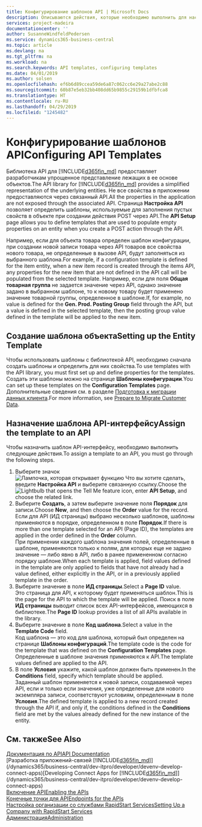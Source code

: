 ```yaml
---
title: Конфигурирование шаблонов API | Microsoft Docs
description: Описываются действия, которые необходимо выполнить для настройки шаблонов API для Dynamics 365 Business Central.
services: project-madeira
documentationcenter: ''
author: SusanneWindfeldPedersen
ms.service: dynamics365-business-central
ms.topic: article
ms.devlang: na
ms.tgt_pltfrm: na
ms.workload: na
ms.search.keywords: API templates, configuring templates
ms.date: 04/01/2019
ms.author: solsen
ms.openlocfilehash: ef6b6d89ccea59de6a87c062cc6e29a27abe2c88
ms.sourcegitcommit: 60b87e5eb32bb408dd65b9855c29159b1dfbfca8
ms.translationtype: HT
ms.contentlocale: ru-RU
ms.lasthandoff: 04/29/2019
ms.locfileid: "1245482"
---
```

# <a name="configuring-api-templates"></a><span data-ttu-id="d0b09-103">Конфигурирование шаблонов API</span><span class="sxs-lookup"><span data-stu-id="d0b09-103">Configuring API Templates</span></span>
<span data-ttu-id="d0b09-104">Библиотека API для [!INCLUDE[d365fin_md](includes/d365fin_md.md)] предоставляет разработчикам упрощенное представление лежащих в ее основе объектов.</span><span class="sxs-lookup"><span data-stu-id="d0b09-104">The API library for [!INCLUDE[d365fin_md](includes/d365fin_md.md)] provides a simplified representation of the underlying entities.</span></span> <span data-ttu-id="d0b09-105">Не все свойства в приложении предоставляются через связанный API.</span><span class="sxs-lookup"><span data-stu-id="d0b09-105">All the properties in the application are not exposed through the associated API.</span></span> <span data-ttu-id="d0b09-106">Страница **Настройка API** позволяет определить шаблоны, используемые для заполнения пустых свойств в объекте при создании действия POST через API.</span><span class="sxs-lookup"><span data-stu-id="d0b09-106">The **API Setup** page allows you to define templates that are used to populate empty properties on an entity when you create a POST action through the API.</span></span> 

<span data-ttu-id="d0b09-107">Например, если для объекта товара определен шаблон конфигурации, при создании новой записи товара через API товаров все свойства нового товара, не определенные в вызове API, будут заполняться из выбранного шаблона.</span><span class="sxs-lookup"><span data-stu-id="d0b09-107">For example, if a configuration template is defined for the item entity, when a new item record is created through the items API, any properties for the new item that are not defined in the API call will be populated from the selected template.</span></span> <span data-ttu-id="d0b09-108">Например, если для поля **Общая товарная группа** не задается значение через API, однако значение задано в выбранном шаблоне, то к новому товару будет применено значение товарной группы, определенное в шаблоне.</span><span class="sxs-lookup"><span data-stu-id="d0b09-108">If, for example, no value is defined for the **Gen. Prod. Posting Group** field through the API, but a value is defined in the selected template, then the posting group value defined in the template will be applied to the new item.</span></span> 

## <a name="setting-up-the-entity-template"></a><span data-ttu-id="d0b09-109">Создание шаблона объекта</span><span class="sxs-lookup"><span data-stu-id="d0b09-109">Setting up the Entity Template</span></span>
<span data-ttu-id="d0b09-110">Чтобы использовать шаблоны с библиотекой API, необходимо сначала создать шаблоны и определить для них свойства.</span><span class="sxs-lookup"><span data-stu-id="d0b09-110">To use templates with the API library, you must first set up and define properties for the templates.</span></span> <span data-ttu-id="d0b09-111">Создать эти шаблоны можно на странице **Шаблоны конфигурации**.</span><span class="sxs-lookup"><span data-stu-id="d0b09-111">You can set up these templates on the **Configuration Templates** page.</span></span> <span data-ttu-id="d0b09-112">Дополнительные сведения см. в разделе [Подготовка к миграции данных клиента](admin-use-templates-to-prepare-customer-data-for-migration.md).</span><span class="sxs-lookup"><span data-stu-id="d0b09-112">For more information, see [Prepare to Migrate Customer Data](admin-use-templates-to-prepare-customer-data-for-migration.md).</span></span> 

## <a name="assign-the-template-to-an-api"></a><span data-ttu-id="d0b09-113">Назначение шаблона API-интерфейсу</span><span class="sxs-lookup"><span data-stu-id="d0b09-113">Assign the template to an API</span></span>

<span data-ttu-id="d0b09-114">Чтобы назначить шаблон API-интерфейсу, необходимо выполнить следующие действия.</span><span class="sxs-lookup"><span data-stu-id="d0b09-114">To assign a template to an API, you must go through the following steps.</span></span>

1. <span data-ttu-id="d0b09-115">Выберите значок ![Лампочка, которая открывает функцию Что вы хотите сделать](media/ui-search/search_small.png "Что вы хотите сделать"), введите **Настройка API** и выберите связанную ссылку.</span><span class="sxs-lookup"><span data-stu-id="d0b09-115">Choose the ![Lightbulb that opens the Tell Me feature](media/ui-search/search_small.png "Tell me what you want to do") icon, enter **API Setup**, and choose the related link.</span></span>
2. <span data-ttu-id="d0b09-116">Выберите **Создать**, а затем выберите значение поля **Порядок** для записи.</span><span class="sxs-lookup"><span data-stu-id="d0b09-116">Choose **New**, and then choose the **Order** value for the record.</span></span>  
<span data-ttu-id="d0b09-117">Если для API (ИД страницы) выбрано несколько шаблонов, шаблоны применяются в порядке, определенном в поле **Порядок**.</span><span class="sxs-lookup"><span data-stu-id="d0b09-117">If there is more than one template selected for an API (Page ID), the templates are applied in the order defined in the **Order** column.</span></span>   
<span data-ttu-id="d0b09-118">При применении каждого шаблона значения полей, определенные в шаблоне, применяются только к полям, для которых еще не задано значение — либо явно в API, либо в ранее примененном согласно порядку шаблоне.</span><span class="sxs-lookup"><span data-stu-id="d0b09-118">When each template is applied, field values defined in the template are only applied to fields that have not already had a value defined, either explicitly in the API, or in a previously applied template in the order.</span></span> 
3. <span data-ttu-id="d0b09-119">Выберите значение в поле **ИД страницы**.</span><span class="sxs-lookup"><span data-stu-id="d0b09-119">Select a **Page ID** value.</span></span>  
<span data-ttu-id="d0b09-120">Это страница для API, к которому будет применяться шаблон.</span><span class="sxs-lookup"><span data-stu-id="d0b09-120">This is the page for the API to which the template will be applied.</span></span> <span data-ttu-id="d0b09-121">Поиск в поле **ИД страницы** выводит список всех API-интерфейсов, имеющихся в библиотеке.</span><span class="sxs-lookup"><span data-stu-id="d0b09-121">The **Page ID** lookup provides a list of all APIs available in the library.</span></span>
4. <span data-ttu-id="d0b09-122">Выберите значение в поле **Код шаблона**.</span><span class="sxs-lookup"><span data-stu-id="d0b09-122">Select a value in the **Template Code** field.</span></span>  
<span data-ttu-id="d0b09-123">Код шаблона — это код для шаблона, который был определен на странице **Шаблоны конфигураций**.</span><span class="sxs-lookup"><span data-stu-id="d0b09-123">The template code is the code for the template that was defined on the **Configuration Templates** page.</span></span> <span data-ttu-id="d0b09-124">Определенные в шаблоне значения применяются к API.</span><span class="sxs-lookup"><span data-stu-id="d0b09-124">The template values defined are applied to the API.</span></span> 
5. <span data-ttu-id="d0b09-125">В поле **Условия** укажите, какой шаблон должен быть применен.</span><span class="sxs-lookup"><span data-stu-id="d0b09-125">In the **Conditions** field, specify which template should be applied.</span></span>  
<span data-ttu-id="d0b09-126">Заданный шаблон применяется к новой записи, создаваемой через API, если и только если значения, уже определенные для нового экземпляра записи, соответствуют условиям, определенным в поле **Условия**.</span><span class="sxs-lookup"><span data-stu-id="d0b09-126">The defined template is applied to a new record created through the API if, and only if, the conditions defined in the **Conditions** field are met by the values already defined for the new instance of the entity.</span></span>

## <a name="see-also"></a><span data-ttu-id="d0b09-127">См. также</span><span class="sxs-lookup"><span data-stu-id="d0b09-127">See Also</span></span>
[<span data-ttu-id="d0b09-128">Документация по API</span><span class="sxs-lookup"><span data-stu-id="d0b09-128">API Documentation</span></span>](/dynamics-nav/fin-graph)  
<span data-ttu-id="d0b09-129">[Разработка приложений-связей [!INCLUDE[d365fin_md](includes/d365fin_md.md)]](/dynamics365/business-central/dev-itpro/developer/devenv-develop-connect-apps)</span><span class="sxs-lookup"><span data-stu-id="d0b09-129">[Developing Connect Apps for [!INCLUDE[d365fin_md](includes/d365fin_md.md)]](/dynamics365/business-central/dev-itpro/developer/devenv-develop-connect-apps)</span></span>  
[<span data-ttu-id="d0b09-130">Включение API</span><span class="sxs-lookup"><span data-stu-id="d0b09-130">Enabling the APIs</span></span>](/dynamics-nav/enabling-apis-for-dynamics-nav)  
[<span data-ttu-id="d0b09-131">Конечные точки для API</span><span class="sxs-lookup"><span data-stu-id="d0b09-131">Endpoints for the APIs</span></span>](/dynamics-nav/endpoints-apis-for-dynamics)  
[<span data-ttu-id="d0b09-132">Настройка организации со службами RapidStart Services</span><span class="sxs-lookup"><span data-stu-id="d0b09-132">Setting Up a Company with RapidStart Services</span></span>](admin-set-up-a-company-with-rapidstart.md)  
[<span data-ttu-id="d0b09-133">Администрация</span><span class="sxs-lookup"><span data-stu-id="d0b09-133">Administration</span></span>](admin-setup-and-administration.md)